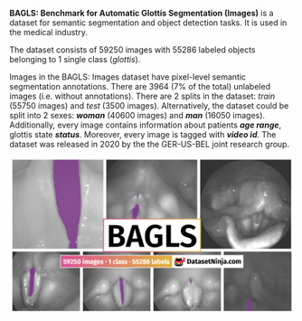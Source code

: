 **BAGLS: Benchmark for Automatic Glottis Segmentation (Images)** is a dataset for semantic segmentation and object detection tasks. It is used in the medical industry. 

The dataset consists of 59250 images with 55286 labeled objects belonging to 1 single class (*glottis*).

Images in the BAGLS: Images dataset have pixel-level semantic segmentation annotations. There are 3964 (7% of the total) unlabeled images (i.e. without annotations). There are 2 splits in the dataset: *train* (55750 images) and *test* (3500 images). Alternatively, the dataset could be split into 2 sexes: ***woman*** (40600 images) and ***man*** (16050 images). Additionally, every image contains information about patients ***age range***, glottis state ***status***. Moreover, every image is tagged with ***video id***. The dataset was released in 2020 by the the GER-US-BEL joint research group.

<img src="https://github.com/dataset-ninja/bagls/raw/main/visualizations/poster.png">
